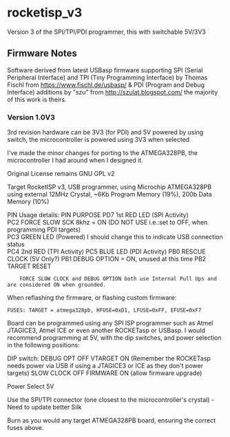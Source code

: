 # rocketisp_v3
Version 3 of the SPI/TPI/PDI programmer, this with switchable 5V/3V3


## Firmware Notes

 Software derived from latest USBasp firmware supporting
 SPI (Serial Peripheral Interface) and TPI (Tiny Programming Interface)
 by Thomas Fischl from https://www.fischl.de/usbasp/ & PDI (Program and Debug Interface) 
 additions by "szu" from http://szulat.blogspot.com/ the majority of this work is theirs.
 
### Version 1.0V3
 
 3rd revision hardware can be 3V3 (for PDI) and 5V powered by using switch,
 the microcontroller is powered using 3V3 when selected 
 
 I've made the minor changes for porting to the ATMEGA328PB, the microcontroller I had
 around when I designed it.
 
 Original License remains GNU GPL v2
 
 Target RocketISP v3, USB programmer, using
 Microchip ATMEGA328PB using external 12MHz Crystal,
 ~6Kb Program Memory (19%), 200b Data Memory (10%)
 
  PIN Usage details:	PIN		PURPOSE
        		PD7		1st RED LED (SPI Activity)					
			PC2		FORCE SLOW SCK 8khz	= ON (DO NOT USE i.e.:set to OFF, when programming PDI targets)				   			
			PC3		GREEN LED (Powered)	I should change this to indicate USB connection status					
                    	PC4		2nd RED (TPI Activity)
        		PC5		BLUE LED (PDI Activity)
        		PB0		RESCUE CLOCK (5V Only?)
        		PB1		DEBUG OPTION = ON, unused at this time
        		PB2		TARGET RESET					

        FORCE SLOW CLOCK and DEBUG OPTION both use Internal Pull Ups and are considered ON when grounded.
 
 When reflashing the firmware, or flashing custom firmware:
 
 	FUSES: TARGET = atmega328pb, HFUSE=0xD1, LFUSE=0xFF, EFUSE=0xF7
 
 Board can be programmed using any SPI ISP programmer such as Atmel JTAGICE3, Atmel ICE or even another ROCKETasp or USBasp.
 I would recommend programming at 5V, with the dip switches, and power selection in the following positions:
 
 DIP switch:        DEBUG OPT     OFF
                    VTARGET       ON      (Remember the ROCKETasp needs power via USB if using a JTAGICE3 or ICE as they don't power targets)
                    SLOW CLOCK    OFF
                    FIRMWARE      ON      (allow firmware upgrade)
                    
 Power Select       5V
 
 Use the SPI/TPI connector (one closest to the microcontroller's crystal) - Need to update better Silk 
 
 Burn as you would any target ATMEGA328PB board, ensuring the correct fuses above.
 
 
